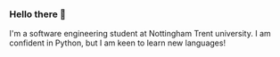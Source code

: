 ### Hello there 👋
I'm a software engineering student at Nottingham Trent university. I am confident in Python, but I am keen to learn new languages!
